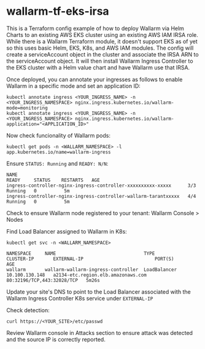 # wallarm-tf-eks-irsa

This is a Terraform config example of how to deploy Wallarm via Helm Charts to an existing AWS EKS cluster using an existing AWS IAM IRSA role.  While there is a Wallarm Terraform module, it doesn't support EKS as of yet so this uses basic Helm, EKS, K8s, and AWS IAM modules.  The config will create a serviceAccount object in the cluster and associate the IRSA ARN to the serviceAccount object.  It will then install Wallarm Ingress Controller to the EKS cluster with a Helm value chart and have Wallarm use that IRSA. 

Once deployed, you can annotate your ingresses as follows to enable Wallarm in a specific mode and set an application ID:
```
kubectl annotate ingress <YOUR_INGRESS_NAME> -n <YOUR_INGRESS_NAMESPACE> nginx.ingress.kubernetes.io/wallarm-mode=monitoring
kubectl annotate ingress <YOUR_INGRESS_NAME> -n <YOUR_INGRESS_NAMESPACE> nginx.ingress.kubernetes.io/wallarm-application="<APPLICATION_ID>"
```

Now check funcionality of Wallarm pods:
```
kubectl get pods -n <WALLARM_NAMESPACE> -l app.kubernetes.io/name=wallarm-ingress
```

Ensure `STATUS: Running` and `READY: N/N`:
```
NAME                                                              READY     STATUS    RESTARTS   AGE
ingress-controller-nginx-ingress-controller-xxxxxxxxxx-xxxxx      3/3       Running   0          5m
ingress-controller-nginx-ingress-controller-wallarm-tarantxxxxx   4/4       Running   0          5m
```

Check to ensure Wallarm node registered to your tenant:
Wallarm Console > Nodes

Find Load Balancer assigned to Wallarm in K8s:
```
kubectl get svc -n <WALLARM_NAMESPACE>
```

```
NAMESPACE     NAME                                TYPE           CLUSTER-IP       EXTERNAL-IP                          PORT(S)                      AGE
wallarm       wallarm-wallarm-ingress-controller  LoadBalancer   10.100.130.148   a2134-etc.region.elb.amazonaws.com   80:32196/TCP,443:32028/TCP   5m26s
```

Update your site's DNS to point to the Load Balancer associated with the Wallarm Ingress Controller K8s service under `EXTERNAL-IP`

Check detection:
```
curl https://<YOUR_SITE>/etc/passwd
```

Review Wallarm console in Attacks section to ensure attack was detected and the source IP is correctly reported.
